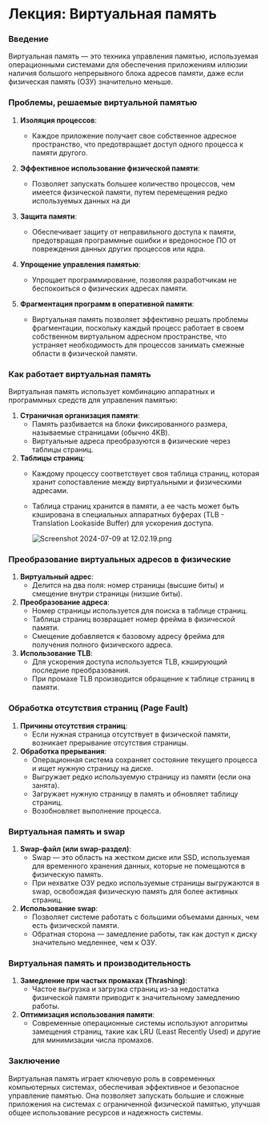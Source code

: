 # Лекция: Виртуальная память

### Введение

Виртуальная память — это техника управления памятью, используемая операционными системами для обеспечения приложениям иллюзии наличия большого непрерывного блока адресов памяти, даже если физическая память (ОЗУ) значительно меньше.

### Проблемы, решаемые виртуальной памятью

1. **Изоляция процессов**:
    
    - Каждое приложение получает свое собственное адресное пространство, что предотвращает доступ одного процесса к памяти другого.
2. **Эффективное использование физической памяти**:
    
    - Позволяет запускать большее количество процессов, чем имеется физической памяти, путем перемещения редко используемых данных на ди
        
3. **Защита памяти**:
    
    - Обеспечивает защиту от неправильного доступа к памяти, предотвращая программные ошибки и вредоносное ПО от повреждения данных других процессов или ядра.
4. **Упрощение управления памятью**:
    
    - Упрощает программирование, позволяя разработчикам не беспокоиться о физических адресах памяти.
        
5. **Фрагментация программ в оперативной памяти**:
    
    - Виртуальная память позволяет эффективно решать проблемы фрагментации, поскольку каждый процесс работает в своем собственном виртуальном адресном пространстве, что устраняет необходимость для процессов занимать смежные области в физической памяти.

### Как работает виртуальная память

Виртуальная память использует комбинацию аппаратных и программных средств для управления памятью:

1. **Страничная организация памяти**:
    - Память разбивается на блоки фиксированного размера, называемые страницами (обычно 4KB).
    - Виртуальные адреса преобразуются в физические через таблицы страниц.
2. **Таблицы страниц**:
    - Каждому процессу соответствует своя таблица страниц, которая хранит сопоставление между виртуальными и физическими адресами.
        
    - Таблица страниц хранится в памяти, а ее часть может быть кэширована в специальных аппаратных буферах (TLB - Translation Lookaside Buffer) для ускорения доступа.
        
        ![Screenshot 2024-07-09 at 12.02.19.png](https://prod-files-secure.s3.us-west-2.amazonaws.com/e6284dad-ad9d-441a-bd6c-35308cbae553/41ca460e-fffe-4a2f-aa62-3dab02c00042/Screenshot_2024-07-09_at_12.02.19.png)
        

### Преобразование виртуальных адресов в физические

1. **Виртуальный адрес**:
    - Делится на два поля: номер страницы (высшие биты) и смещение внутри страницы (низшие биты).
2. **Преобразование адреса**:
    - Номер страницы используется для поиска в таблице страниц.
    - Таблица страниц возвращает номер фрейма в физической памяти.
    - Смещение добавляется к базовому адресу фрейма для получения полного физического адреса.
3. **Использование TLB**:
    - Для ускорения доступа используется TLB, кэширующий последние преобразования.
    - При промахе TLB производится обращение к таблице страниц в памяти.

### Обработка отсутствия страниц (Page Fault)

1. **Причины отсутствия страниц**:
    - Если нужная страница отсутствует в физической памяти, возникает прерывание отсутствия страницы.
2. **Обработка прерывания**:
    - Операционная система сохраняет состояние текущего процесса и ищет нужную страницу на диске.
    - Выгружает редко используемую страницу из памяти (если она занята).
    - Загружает нужную страницу в память и обновляет таблицу страниц.
    - Возобновляет выполнение процесса.

### Виртуальная память и swap

1. **Swap-файл (или swap-раздел)**:
    - Swap — это область на жестком диске или SSD, используемая для временного хранения данных, которые не помещаются в физическую память.
    - При нехватке ОЗУ редко используемые страницы выгружаются в swap, освобождая физическую память для более активных страниц.
2. **Использование swap**:
    - Позволяет системе работать с большими объемами данных, чем есть физической памяти.
    - Обратная сторона — замедление работы, так как доступ к диску значительно медленнее, чем к ОЗУ.

### Виртуальная память и производительность

1. **Замедление при частых промахах (Thrashing)**:
    - Частое выгрузка и загрузка страниц из-за недостатка физической памяти приводит к значительному замедлению работы.
2. **Оптимизация использования памяти**:
    - Современные операционные системы используют алгоритмы замещения страниц, такие как LRU (Least Recently Used) и другие для минимизации числа промахов.

### Заключение

Виртуальная память играет ключевую роль в современных компьютерных системах, обеспечивая эффективное и безопасное управление памятью. Она позволяет запускать большие и сложные приложения на системах с ограниченной физической памятью, улучшая общее использование ресурсов и надежность системы.